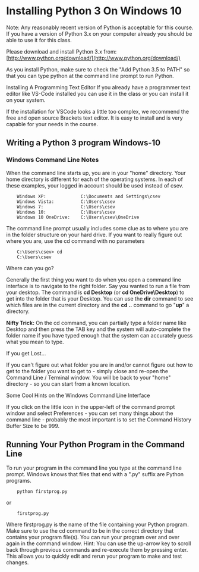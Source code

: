# Installing Python 3 On Windows 10

Note: Any reasonably recent version of Python is acceptable for this course. If you have a version of Python 3.x on your computer already you should be able to use it for this class.

Please download and install Python 3.x from:
[http://www.python.org/download/](http://www.python.org/download/)

As you install Python, make sure to check the "Add Python 3.5 to PATH" so that you can type python at the command line prompt to run Python.

Installing A Programming Text Editor
If you already have a programmer text editor like VS-Code installed you can use it in the class or you can install it on your system.

If the installation for VSCode looks a little too complex, we recommend the free and open source Brackets text editor. It is easy to install and is very capable for your needs in the course.

## Writing a Python 3 program Windows-10

### Windows Command Line Notes 
When the command line starts up, you are in your "home" directory. Your home directory is different for each of the operating systems. In each of these examples, your logged in account should be used instead of csev.

```
    Windows XP:             C:\Documents and Settings\csev
    Windows Vista:          C:\Users\csev
    Windows 7:              C:\Users\csev
    Windows 10:             C:\Users\csev
    Windows 10 OneDrive:    C:\Users\csev\OneDrive
```

The command line prompt usually includes some clue as to where you are in the folder structure on your hard drive.
If you want to really figure out where you are, use the cd command with no parameters

```
    C:\Users\csev> cd
    C:\Users\csev
```
Where can you go?

Generally the first thing you want to do when you open a command line interface is to navigate to the right folder. Say you wanted to run a file from your desktop. The command is **cd Desktop** (or **cd OneDrive\Desktop**) to get into the folder that is your Desktop. You can use the **dir** command to see which files are in the current directory and the **cd ..** command to go "**up**" a directory.

**Nifty Trick:** On the cd command, you can partially type a folder name like Desktop and then press the TAB key and the system will auto-complete the folder name if you have typed enough that the system can accurately guess what you mean to type.

If you get Lost...

If you can't figure out what folder you are in and/or cannot figure out how to get to the folder you want to get to - simply close and re-open the Command Line / Terminal window. You will be back to your "home" directory - so you can start from a known location.

Some Cool Hints on the Windows Command Line Interface

If you click on the little icon in the upper-left of the command prompt window and select Preferences - you can set many things about the command line - probably the most important is to set the Command History Buffer Size to be 999.

## Running Your Python Program in the Command Line
To run your program in the command line you type at the command line prompt. Windows knows that files that end with a ".py" suffix are Python programs.
```
    python firstprog.py
```
or
```
    firstprog.py
```
Where firstprog.py is the name of the file containing your Python program. Make sure to use the cd command to be in the correct directory that contains your program file(s).
You can run your program over and over again in the command window. Hint: You can use the up-arrow key to scroll back through previous commands and re-execute them by pressing enter. This allows you to quickly edit and rerun your program to make and test changes.